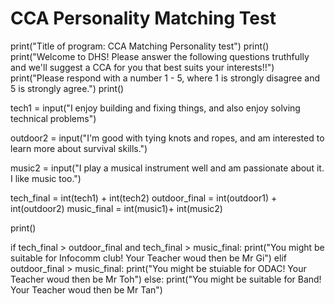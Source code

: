 # CCA Personality Matching Test
print("Title of program: CCA Matching Personality test")
print()
print("Welcome to DHS! Please answer the following questions truthfully and we'll suggest a CCA for you that best suits your interests!!")
print("Please respond with a number 1 - 5, where 1 is strongly disagree and 5 is strongly agree.")
print()

tech1 = input("I enjoy building and fixing things, and also enjoy solving technical problems")



outdoor2 = input("I'm good with tying knots and ropes, and am interested to learn more about survival skills.")

music2 = input("I play a musical instrument well and am passionate about it. I like music too.")


tech_final = int(tech1) + int(tech2)
outdoor_final = int(outdoor1) + int(outdoor2)
music_final = int(music1)+ int(music2)

print()

if tech_final > outdoor_final and tech_final > music_final:
  print("You might be suitable for Infocomm club! Your Teacher woud then be Mr Gi")
elif outdoor_final > music_final:
  print("You might be stuiable for ODAC! Your Teacher woud then be Mr Toh")
else:
  print("You might be suitable for Band! Your Teacher woud then be Mr Tan")

  
